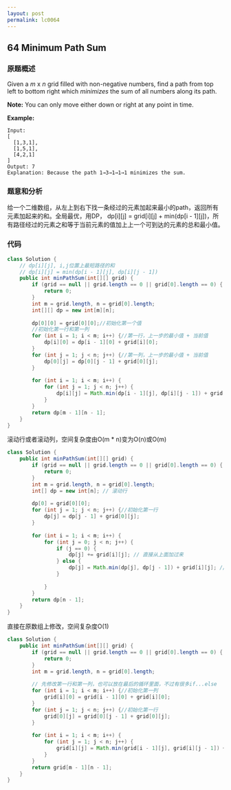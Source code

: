 ```yaml
---
layout: post
permalink: lc0064
---
```


## **64 Minimum Path Sum** 

### **原题概述**

Given a _m_ x _n_ grid filled with non-negative numbers, find a path from top left to bottom right which _minimizes_ the sum of all numbers along its path.

**Note:** You can only move either down or right at any point in time.

**Example:**

```text
Input:
[
  [1,3,1],
  [1,5,1],
  [4,2,1]
]
Output: 7
Explanation: Because the path 1→3→1→1→1 minimizes the sum.
```

### **题意和分析**

给一个二维数组，从左上到右下找一条经过的元素加起来最小的path，返回所有元素加起来的和。全局最优，用DP， dp\[i\]\[j\] = grid\[i\]\[j\] + min\(dp\[i - 1\]\[j\]\)，所有路径经过的元素之和等于当前元素的值加上上一个可到达的元素的总和最小值。

### **代码**

```java
class Solution {
    // dp[i][j], i,j位置上最短路径的和
    // dp[i][j] = min(dp[i - 1][j], dp[i][j - 1])
    public int minPathSum(int[][] grid) {
        if (grid == null || grid.length == 0 || grid[0].length == 0) {
            return 0;
        }
        int m = grid.length, n = grid[0].length;
        int[][] dp = new int[m][n];
        
        dp[0][0] = grid[0][0];//初始化第一个值
        //初始化第一行和第一列
        for (int i = 1; i < m; i++) {//第一行，上一步的最小值 + 当前值
            dp[i][0] = dp[i - 1][0] + grid[i][0];
        }
        for (int j = 1; j < n; j++) {//第一列，上一步的最小值 + 当前值
            dp[0][j] = dp[0][j - 1] + grid[0][j];
        }
        
        for (int i = 1; i < m; i++) {
            for (int j = 1; j < n; j++) {
                dp[i][j] = Math.min(dp[i - 1][j], dp[i][j - 1]) + grid[i][j]; //上一步的最小值 + 当前值
            }
        }
        return dp[m - 1][n - 1];
    }
}
```

滚动行或者滚动列，空间复杂度由O(m * n)变为O(n)或O(m)
```java
class Solution {
    public int minPathSum(int[][] grid) {
        if (grid == null || grid.length == 0 || grid[0].length == 0) {
            return 0;
        }
        int m = grid.length, n = grid[0].length;
        int[] dp = new int[n]; // 滚动行
        
        dp[0] = grid[0][0];
        for (int j = 1; j < n; j++) {//初始化第一行
            dp[j] = dp[j - 1] + grid[0][j];
        }
        
        for (int i = 1; i < m; i++) {
            for (int j = 0; j < n; j++) {
                if (j == 0) {
                    dp[j] += grid[i][j]; // 直接从上面加过来
                } else {
                    dp[j] = Math.min(dp[j], dp[j - 1]) + grid[i][j]; //比较上面和左边
                }
                
            }
        }
        return dp[n - 1];
    }
}
```

直接在原数组上修改，空间复杂度O(1)
```java
class Solution {
    public int minPathSum(int[][] grid) {
        if (grid == null || grid.length == 0 || grid[0].length == 0) {
            return 0;
        }
        int m = grid.length, n = grid[0].length;
        
        // 先修改第一行和第一列，也可以放在最后的循环里面，不过有很多if...else
        for (int i = 1; i < m; i++) {//初始化第一列
            grid[i][0] = grid[i - 1][0] + grid[i][0];
        }
        for (int j = 1; j < n; j++) {//初始化第一行
            grid[0][j] = grid[0][j - 1] + grid[0][j];
        }
        
        for (int i = 1; i < m; i++) {
            for (int j = 1; j < n; j++) {
                grid[i][j] = Math.min(grid[i - 1][j], grid[i][j - 1]) + grid[i][j];               
            }
        }
        return grid[m - 1][n - 1];
    }
}
```